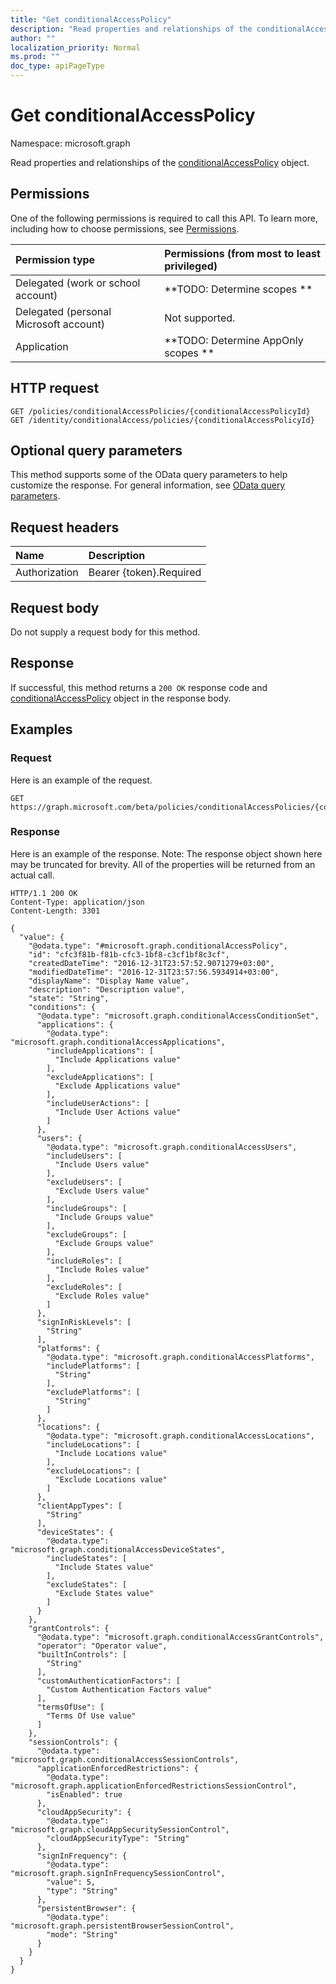 ```yaml
---
title: "Get conditionalAccessPolicy"
description: "Read properties and relationships of the conditionalAccessPolicy object."
author: ""
localization_priority: Normal
ms.prod: ""
doc_type: apiPageType
---
```


# Get conditionalAccessPolicy

Namespace: microsoft.graph

Read properties and relationships of the [conditionalAccessPolicy](../resources/conditionalaccesspolicy.md) object.

## Permissions
One of the following permissions is required to call this API. To learn more, including how to choose permissions, see [Permissions](/concepts/permissions-reference.md).

|Permission type|Permissions (from most to least privileged)|
|:---|:---|
|Delegated (work or school account)|**TODO: Determine scopes **|
|Delegated (personal Microsoft account)|Not supported.|
|Application|**TODO: Determine AppOnly scopes **|

## HTTP request
<!-- {
  "blockType": "ignored"
}
-->
``` http
GET /policies/conditionalAccessPolicies/{conditionalAccessPolicyId}
GET /identity/conditionalAccess/policies/{conditionalAccessPolicyId}
```

## Optional query parameters
This method supports some of the OData query parameters to help customize the response. For general information, see [OData query parameters](/graph/query-parameters).

## Request headers
|Name|Description|
|:---|:---|
|Authorization|Bearer {token}.Required|

## Request body
Do not supply a request body for this method.

## Response
If successful, this method returns a `200 OK` response code and [conditionalAccessPolicy](../resources/conditionalaccesspolicy.md) object in the response body.

## Examples

### Request
Here is an example of the request.
<!-- {
  "blockType": "request",
  "name": "get_conditionalaccesspolicy"
}
-->
``` http
GET https://graph.microsoft.com/beta/policies/conditionalAccessPolicies/{conditionalAccessPolicyId}
```

### Response
Here is an example of the response. Note: The response object shown here may be truncated for brevity. All of the properties will be returned from an actual call.
<!-- {
  "blockType": "response",
  "truncated": true,
  "@odata.type": "microsoft.graph.conditionalAccessPolicy"
}
-->
``` http
HTTP/1.1 200 OK
Content-Type: application/json
Content-Length: 3301

{
  "value": {
    "@odata.type": "#microsoft.graph.conditionalAccessPolicy",
    "id": "cfc3f81b-f81b-cfc3-1bf8-c3cf1bf8c3cf",
    "createdDateTime": "2016-12-31T23:57:52.9071279+03:00",
    "modifiedDateTime": "2016-12-31T23:57:56.5934914+03:00",
    "displayName": "Display Name value",
    "description": "Description value",
    "state": "String",
    "conditions": {
      "@odata.type": "microsoft.graph.conditionalAccessConditionSet",
      "applications": {
        "@odata.type": "microsoft.graph.conditionalAccessApplications",
        "includeApplications": [
          "Include Applications value"
        ],
        "excludeApplications": [
          "Exclude Applications value"
        ],
        "includeUserActions": [
          "Include User Actions value"
        ]
      },
      "users": {
        "@odata.type": "microsoft.graph.conditionalAccessUsers",
        "includeUsers": [
          "Include Users value"
        ],
        "excludeUsers": [
          "Exclude Users value"
        ],
        "includeGroups": [
          "Include Groups value"
        ],
        "excludeGroups": [
          "Exclude Groups value"
        ],
        "includeRoles": [
          "Include Roles value"
        ],
        "excludeRoles": [
          "Exclude Roles value"
        ]
      },
      "signInRiskLevels": [
        "String"
      ],
      "platforms": {
        "@odata.type": "microsoft.graph.conditionalAccessPlatforms",
        "includePlatforms": [
          "String"
        ],
        "excludePlatforms": [
          "String"
        ]
      },
      "locations": {
        "@odata.type": "microsoft.graph.conditionalAccessLocations",
        "includeLocations": [
          "Include Locations value"
        ],
        "excludeLocations": [
          "Exclude Locations value"
        ]
      },
      "clientAppTypes": [
        "String"
      ],
      "deviceStates": {
        "@odata.type": "microsoft.graph.conditionalAccessDeviceStates",
        "includeStates": [
          "Include States value"
        ],
        "excludeStates": [
          "Exclude States value"
        ]
      }
    },
    "grantControls": {
      "@odata.type": "microsoft.graph.conditionalAccessGrantControls",
      "operator": "Operator value",
      "builtInControls": [
        "String"
      ],
      "customAuthenticationFactors": [
        "Custom Authentication Factors value"
      ],
      "termsOfUse": [
        "Terms Of Use value"
      ]
    },
    "sessionControls": {
      "@odata.type": "microsoft.graph.conditionalAccessSessionControls",
      "applicationEnforcedRestrictions": {
        "@odata.type": "microsoft.graph.applicationEnforcedRestrictionsSessionControl",
        "isEnabled": true
      },
      "cloudAppSecurity": {
        "@odata.type": "microsoft.graph.cloudAppSecuritySessionControl",
        "cloudAppSecurityType": "String"
      },
      "signInFrequency": {
        "@odata.type": "microsoft.graph.signInFrequencySessionControl",
        "value": 5,
        "type": "String"
      },
      "persistentBrowser": {
        "@odata.type": "microsoft.graph.persistentBrowserSessionControl",
        "mode": "String"
      }
    }
  }
}
```

